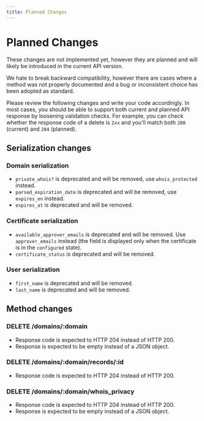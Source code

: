 ```yaml
---
title: Planned Changes
---
```


# Planned Changes

These changes are not implemented yet, however they are planned and will likely be introduced in the current API version.

We hate to break backward compatibility, however there are cases where a method was not properly documented and a bug or inconsistent choice has been adopted as standard.

Please review the following changes and write your code accordingly. In most cases, you should be able to support both current and planned API response by loosening validation checks. For example, you can check whether the response code of a delete is `2xx` and you'll match both `200` (current) and `204` (planned).


## Serialization changes

### Domain serialization

- `private_whois?` is deprecated and will be removed, use `whois_protected` instead.
- `parsed_expiration_date` is deprecated and will be removed, use `expires_on` instead.
- `expires_at` is deprecated and will be removed.

### Certificate serialization

- `available_approver_emails` is deprecated and will be removed. Use `approver_emails` instead (the field is displayed only when the certificate is in the `configured` state).
- `certificate_status` is deprecated and will be removed.

### User serialization

- `first_name` is deprecated and will be removed.
- `last_name` is deprecated and will be removed.


## Method changes

### DELETE /domains/:domain

- Response code is expected to HTTP 204 instead of HTTP 200.
- Response is expected to be empty instead of a JSON object.

### DELETE /domains/:domain/records/:id

- Response code is expected to HTTP 204 instead of HTTP 200.

### DELETE /domains/:domain/whois_privacy

- Response code is expected to HTTP 204 instead of HTTP 200.
- Response is expected to be empty instead of a JSON object.
